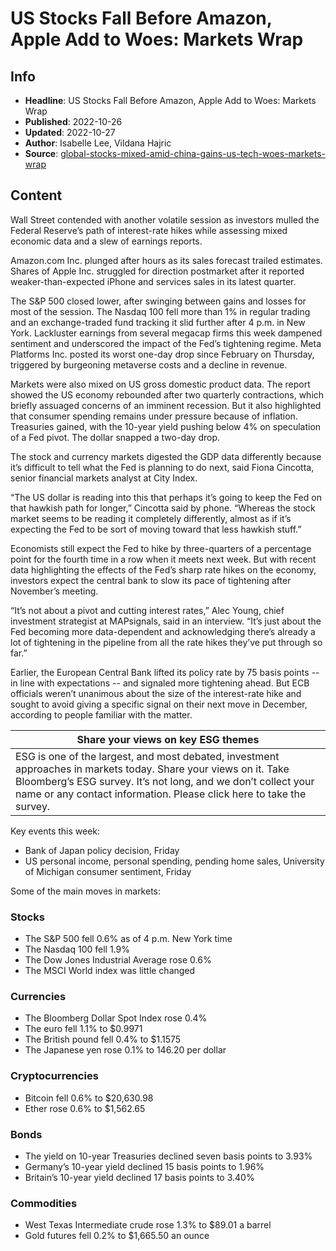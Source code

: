 # US Stocks Fall Before Amazon, Apple Add to Woes: Markets Wrap

## Info

*   **Headline**: US Stocks Fall Before Amazon, Apple Add to Woes: Markets Wrap
*   **Published**: 2022-10-26
*   **Updated**: 2022-10-27
*   **Author**: Isabelle Lee, Vildana Hajric
*   **Source**: [global-stocks-mixed-amid-china-gains-us-tech-woes-markets-wrap](https://www.bloomberg.com/news/articles/2022-10-26/global-stocks-mixed-amid-china-gains-us-tech-woes-markets-wrap)
## Content




Wall Street contended with another volatile session as investors mulled the Federal Reserve’s path of interest-rate hikes while assessing mixed economic data and a slew of earnings reports.

Amazon.com Inc. plunged after hours as its sales forecast trailed estimates. Shares of Apple Inc. struggled for direction postmarket after it reported weaker-than-expected iPhone and services sales in its latest quarter.

The S&P 500 closed lower, after swinging between gains and losses for most of the session. The Nasdaq 100 fell more than 1% in regular trading and an exchange-traded fund tracking it slid further after 4 p.m. in New York. Lackluster earnings from several megacap firms this week dampened sentiment and underscored the impact of the Fed’s tightening regime. Meta Platforms Inc. posted its worst one-day drop since February on Thursday, triggered by burgeoning metaverse costs and a decline in revenue.

Markets were also mixed on US gross domestic product data. The report showed the US economy rebounded after two quarterly contractions, which briefly assuaged concerns of an imminent recession. But it also highlighted that consumer spending remains under pressure because of inflation. Treasuries gained, with the 10-year yield pushing below 4% on speculation of a Fed pivot. The dollar snapped a two-day drop.

The stock and currency markets digested the GDP data differently because it’s difficult to tell what the Fed is planning to do next, said Fiona Cincotta, senior financial markets analyst at City Index.

“The US dollar is reading into this that perhaps it’s going to keep the Fed on that hawkish path for longer,” Cincotta said by phone. “Whereas the stock market seems to be reading it completely differently, almost as if it’s expecting the Fed to be sort of moving toward that less hawkish stuff.”

Economists still expect the Fed to hike by three-quarters of a percentage point for the fourth time in a row when it meets next week. But with recent data highlighting the effects of the Fed’s sharp rate hikes on the economy, investors expect the central bank to slow its pace of tightening after November’s meeting.

“It’s not about a pivot and cutting interest rates,” Alec Young, chief investment strategist at MAPsignals, said in an interview. “It’s just about the Fed becoming more data-dependent and acknowledging there’s already a lot of tightening in the pipeline from all the rate hikes they’ve put through so far.”

Earlier, the European Central Bank lifted its policy rate by 75 basis points -- in line with expectations -- and signaled more tightening ahead. But ECB officials weren’t unanimous about the size of the interest-rate hike and sought to avoid giving a specific signal on their next move in December, according to people familiar with the matter.

| Share your views on key ESG themes |
| --- |
| ESG is one of the largest, and most debated, investment approaches in markets today. Share your views on it. Take Bloomberg’s ESG survey. It’s not long, and we don’t collect your name or any contact information. Please click here to take the survey. |

Key events this week:

*   Bank of Japan policy decision, Friday
*   US personal income, personal spending, pending home sales, University of Michigan consumer sentiment, Friday

Some of the main moves in markets:

### Stocks

*   The S&P 500 fell 0.6% as of 4 p.m. New York time
*   The Nasdaq 100 fell 1.9%
*   The Dow Jones Industrial Average rose 0.6%
*   The MSCI World index was little changed

### Currencies

*   The Bloomberg Dollar Spot Index rose 0.4%
*   The euro fell 1.1% to $0.9971
*   The British pound fell 0.4% to $1.1575
*   The Japanese yen rose 0.1% to 146.20 per dollar

### Cryptocurrencies

*   Bitcoin fell 0.6% to $20,630.98
*   Ether rose 0.6% to $1,562.65

### Bonds

*   The yield on 10-year Treasuries declined seven basis points to 3.93%
*   Germany’s 10-year yield declined 15 basis points to 1.96%
*   Britain’s 10-year yield declined 17 basis points to 3.40%

### Commodities

*   West Texas Intermediate crude rose 1.3% to $89.01 a barrel
*   Gold futures fell 0.2% to $1,665.50 an ounce